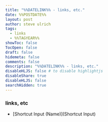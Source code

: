 ```yaml
---
title: "%%DATELINK%% - links, etc."
date: %%POSTDATE%%
layout: post
author: steve ulrich
tags: 
  - links
  - %%TAGYEAR%%
showToc: false
TocOpen: false
draft: false
hidemeta: false
comments: false
description: "%%DATELINK%% - links, etc."
disableHLJS: false # to disable highlightjs
disableShare: true
disableHLJS: false
searchHidden: true
---
```


### links, etc

- [Shortcut Input (Name)](Shortcut Input)
<!-- LINK_CONTENT -->
